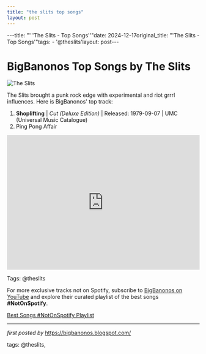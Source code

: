 ```yaml
---
title: "the slits top songs"
layout: post
---
```

---title: "' 'The Slits - Top Songs''"date: 2024-12-17original_title: "'The Slits - Top Songs'"tags:  - '@theslits'layout: post---<h1>BigBanonos Top Songs by The Slits</h1><img alt="The Slits" src="https://www.billboard.com/wp-content/uploads/media/the-slits-1980s-billboard-1548.jpg?w=942&h=623&crop=1" /> <p>The Slits brought a punk rock edge with experimental and riot grrrl influences. Here is BigBanonos' top track:</p> <ol> <li><strong>Shoplifting</strong> | <em>Cut (Deluxe Edition)</em> | Released: 1979-09-07 | UMC (Universal Music Catalogue)</li><li>Ping Pong Affair</li></ol><div></div> <div> <iframe allow="autoplay; clipboard-write; encrypted-media; fullscreen; picture-in-picture" frameborder="0" height="352" loading="lazy" src="https://open.spotify.com/embed/playlist/163MFjhHUTFcr5m9EDOVNf?utm_source=generator" width="100%"></iframe></div><p>Tags: @theslits</p><!--Subscribe and Playlist Links--><div>    <p>For more exclusive tracks not on Spotify, subscribe to <a href="https://www.youtube.com/@BigBanonos" target="_blank">BigBanonos on YouTube</a> and explore their curated playlist of the best songs <strong>#NotOnSpotify</strong>.</p>    <p><a href="https://www.youtube.com/playlist?list=PLtuNtuTatqI0kFahUCbtbfenC_ET5O_tr" target="_blank">Best Songs #NotOnSpotify Playlist<br /></a></p></div><hr /><p><em>first posted by</em> <a href="https://bigbanonos.blogspot.com/" rel="noopener" target="_new">https://bigbanonos.blogspot.com/</a></p><p>tags: @theslits,</p>